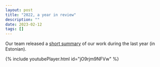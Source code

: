 ```yaml
---
layout: post
title: "2022, a year in review"
description: ""
date: 2023-02-12
tags: []
---
```


Our team released a [short summary](https://www.youtube.com/watch?v=jO9rjm9NFVw) of our work during the last year (in Estonian).

{% include youtubePlayer.html id="jO9rjm9NFVw" %}